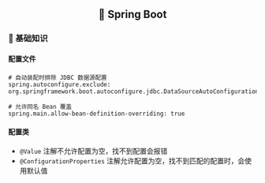 <h2 align="center">📔 Spring Boot</h2>

### 📑 基础知识

#### 配置文件

```
# 自动装配时排除 JDBC 数据源配置
spring.autoconfigure.exclude: org.springframework.boot.autoconfigure.jdbc.DataSourceAutoConfiguration
```

```
# 允许同名 Bean 覆盖
spring.main.allow-bean-definition-overriding: true
```

#### 配置类

* `@Value` 注解不允许配置为空，找不到配置会报错
* `@ConfigurationProperties` 注解允许配置为空，找不到匹配的配置时，会使用默认值
